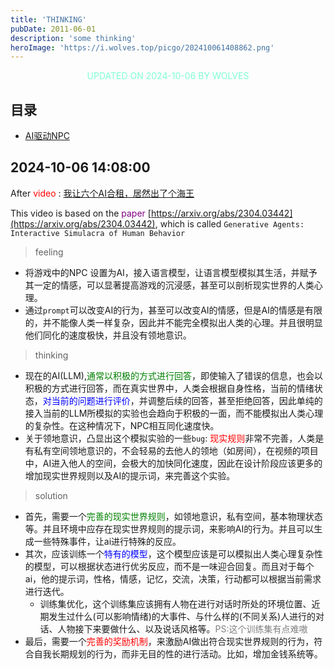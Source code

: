 ```yaml
---
title: 'THINKING'
pubDate: 2011-06-01
description: 'some thinking'
heroImage: 'https://i.wolves.top/picgo/202410061408862.png'
---
```


<p style="color: aquamarine;text-align: center">UPDATED ON 2024-10-06 BY WOLVES</p>

## 目录
- [AI驱动NPC](#2024-10-06-14-08-00)

## 2024-10-06 14:08:00
After <span style="color: red">video</span> : [我让六个AI合租，居然出了个海王](https://www.bilibili.com/video/BV1MkxeeYEEb)

This video is based on the <span style="color: purple">paper</span> [https://arxiv.org/abs/2304.03442](https://arxiv.org/abs/2304.03442), which is called `Generative Agents: Interactive Simulacra of Human Behavior`

> feeling

- 将游戏中的NPC 设置为AI，接入语言模型，让语言模型模拟其生活，并赋予其一定的情感，可以显著提高游戏的沉浸感，甚至可以剖析现实世界的人类心理。
- 通过`prompt`可以改变AI的行为，甚至可以改变AI的情感，但是AI的情感是有限的，并不能像人类一样复杂，因此并不能完全模拟出人类的心理。并且很明显他们同化的速度极快，并且没有领地意识。

> thinking

- 现在的AI(LLM),<span style="color: green">通常以积极的方式进行回答</span>，即使输入了错误的信息，也会以积极的方式进行回答，而在真实世界中，人类会根据自身性格，当前的情绪状态，<span style="color: blue">对当前的问题进行评价</span>，并调整后续的回答，甚至拒绝回答，因此单纯的接入当前的LLM所模拟的实验也会趋向于积极的一面，而不能模拟出人类心理的复杂性。在这种情况下，NPC相互同化速度快。
- 关于领地意识，凸显出这个模拟实验的一些`bug`: <span style="color: red">现实规则</span>非常不完善，人类是有私有空间领地意识的，不会轻易的去他人的领地（如房间），在视频的项目中，AI进入他人的空间，会极大的加快同化速度，因此在设计阶段应该更多的增加现实世界规则以及AI的提示词，来完善这个实验。

> solution

- 首先，需要一个<span style="color: green">完善的现实世界规则</span>，如领地意识，私有空间，基本物理状态等。并且环境中应存在现实世界规则的提示词，来影响AI的行为。并且可以生成一些特殊事件，让ai进行特殊的反应。
- 其次，应该训练一个<span style="color: blue">特有的模型</span>，这个模型应该是可以模拟出人类心理复杂性的模型，可以根据状态进行优劣反应，而不是一味迎合回复。而且对于每个ai，他的提示词，性格，情感，记忆，交流，决策，行动都可以根据当前需求进行迭代。
    - 训练集优化，这个训练集应该拥有人物在进行对话时所处的环境位置、近期发生过什么(可以影响情绪)的大事件、与什么样的(不同关系)人进行的对话、人物接下来要做什么、以及说话风格等。<span style="color: gray">PS:这个训练集有点难嗷</span>
- 最后，需要一个<span style="color: red">完善的奖励机制</span>，来激励AI做出符合现实世界规则的行为，符合自我长期规划的行为，而非无目的性的进行活动。比如，增加金钱系统等。
